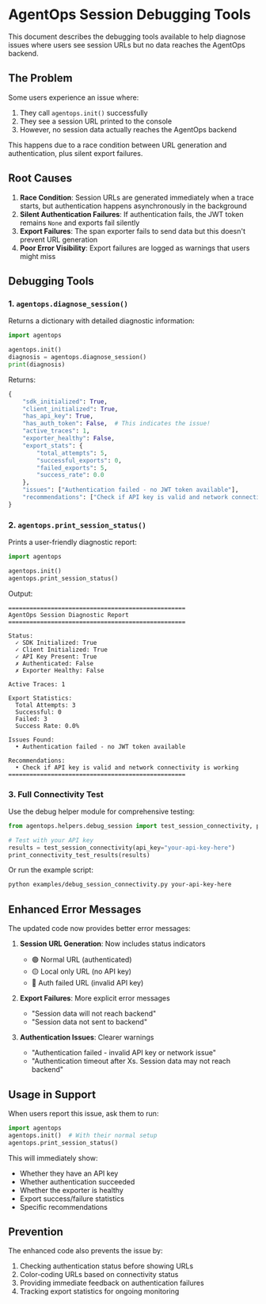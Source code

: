 # AgentOps Session Debugging Tools

This document describes the debugging tools available to help diagnose issues where users see session URLs but no data reaches the AgentOps backend.

## The Problem

Some users experience an issue where:
1. They call `agentops.init()` successfully
2. They see a session URL printed to the console
3. However, no session data actually reaches the AgentOps backend

This happens due to a race condition between URL generation and authentication, plus silent export failures.

## Root Causes

1. **Race Condition**: Session URLs are generated immediately when a trace starts, but authentication happens asynchronously in the background
2. **Silent Authentication Failures**: If authentication fails, the JWT token remains `None` and exports fail silently
3. **Export Failures**: The span exporter fails to send data but this doesn't prevent URL generation
4. **Poor Error Visibility**: Export failures are logged as warnings that users might miss

## Debugging Tools

### 1. `agentops.diagnose_session()`

Returns a dictionary with detailed diagnostic information:

```python
import agentops

agentops.init()
diagnosis = agentops.diagnose_session()
print(diagnosis)
```

Returns:
```python
{
    "sdk_initialized": True,
    "client_initialized": True, 
    "has_api_key": True,
    "has_auth_token": False,  # This indicates the issue!
    "active_traces": 1,
    "exporter_healthy": False,
    "export_stats": {
        "total_attempts": 5,
        "successful_exports": 0,
        "failed_exports": 5,
        "success_rate": 0.0
    },
    "issues": ["Authentication failed - no JWT token available"],
    "recommendations": ["Check if API key is valid and network connectivity is working"]
}
```

### 2. `agentops.print_session_status()`

Prints a user-friendly diagnostic report:

```python
import agentops

agentops.init()
agentops.print_session_status()
```

Output:
```
==================================================
AgentOps Session Diagnostic Report
==================================================

Status:
  ✓ SDK Initialized: True
  ✓ Client Initialized: True
  ✓ API Key Present: True
  ✗ Authenticated: False
  ✗ Exporter Healthy: False

Active Traces: 1

Export Statistics:
  Total Attempts: 3
  Successful: 0
  Failed: 3
  Success Rate: 0.0%

Issues Found:
  • Authentication failed - no JWT token available

Recommendations:
  • Check if API key is valid and network connectivity is working
==================================================
```

### 3. Full Connectivity Test

Use the debug helper module for comprehensive testing:

```python
from agentops.helpers.debug_session import test_session_connectivity, print_connectivity_test_results

# Test with your API key
results = test_session_connectivity(api_key="your-api-key-here")
print_connectivity_test_results(results)
```

Or run the example script:
```bash
python examples/debug_session_connectivity.py your-api-key-here
```

## Enhanced Error Messages

The updated code now provides better error messages:

1. **Session URL Generation**: Now includes status indicators
   - 🟢 Normal URL (authenticated)
   - 🟡 Local only URL (no API key)
   - 🔴 Auth failed URL (invalid API key)

2. **Export Failures**: More explicit error messages
   - "Session data will not reach backend"
   - "Session data not sent to backend"

3. **Authentication Issues**: Clearer warnings
   - "Authentication failed - invalid API key or network issue"
   - "Authentication timeout after Xs. Session data may not reach backend"

## Usage in Support

When users report this issue, ask them to run:

```python
import agentops
agentops.init()  # With their normal setup
agentops.print_session_status()
```

This will immediately show:
- Whether they have an API key
- Whether authentication succeeded
- Whether the exporter is healthy
- Export success/failure statistics
- Specific recommendations

## Prevention

The enhanced code also prevents the issue by:
1. Checking authentication status before showing URLs
2. Color-coding URLs based on connectivity status
3. Providing immediate feedback on authentication failures
4. Tracking export statistics for ongoing monitoring